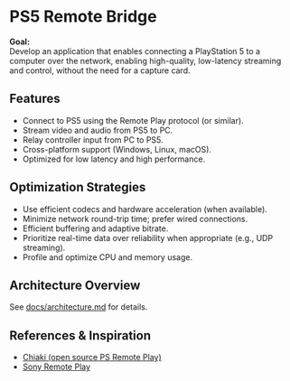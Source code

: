 # PS5 Remote Bridge

**Goal:**  
Develop an application that enables connecting a PlayStation 5 to a computer over the network, enabling high-quality, low-latency streaming and control, without the need for a capture card.

## Features
- Connect to PS5 using the Remote Play protocol (or similar).
- Stream video and audio from PS5 to PC.
- Relay controller input from PC to PS5.
- Cross-platform support (Windows, Linux, macOS).
- Optimized for low latency and high performance.

## Optimization Strategies
- Use efficient codecs and hardware acceleration (when available).
- Minimize network round-trip time; prefer wired connections.
- Efficient buffering and adaptive bitrate.
- Prioritize real-time data over reliability when appropriate (e.g., UDP streaming).
- Profile and optimize CPU and memory usage.

## Architecture Overview
See [docs/architecture.md](docs/architecture.md) for details.

## References & Inspiration
- [Chiaki (open source PS Remote Play)](https://github.com/thestr4ng3r/chiaki)
- [Sony Remote Play](https://www.playstation.com/en-us/remote-play/)
